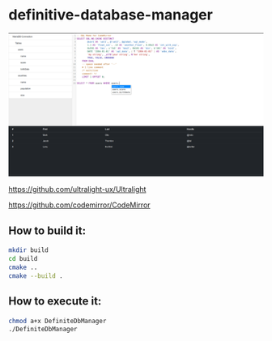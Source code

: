 # definitive-database-manager

<img src="documentation/readme-assets/basic-interface.png"></img>

https://github.com/ultralight-ux/Ultralight

https://github.com/codemirror/CodeMirror

## How to build it:

``` sh
mkdir build
cd build
cmake ..
cmake --build .
```

## How to execute it:

``` sh
chmod a+x DefiniteDbManager
./DefiniteDbManager
```